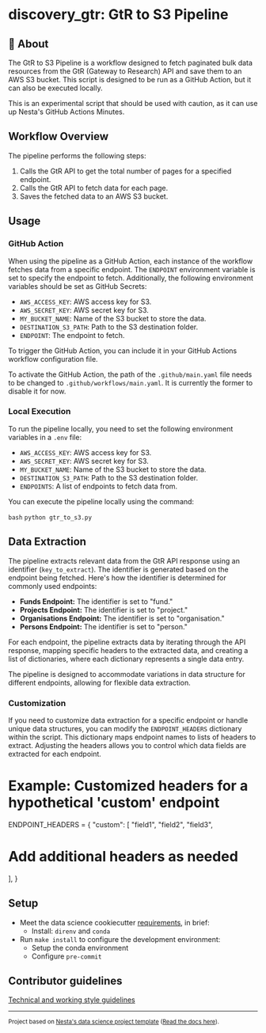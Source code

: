# discovery_gtr: GtR to S3 Pipeline

## :wave: About

The GtR to S3 Pipeline is a workflow designed to fetch paginated bulk data resources from the GtR (Gateway to Research) API and save them to an AWS S3 bucket. This script is designed to be run as a GitHub Action, but it can also be executed locally.

This is an experimental script that should be used with caution, as it can use up Nesta's GitHub Actions Minutes.

## Workflow Overview

The pipeline performs the following steps:

1. Calls the GtR API to get the total number of pages for a specified endpoint.
2. Calls the GtR API to fetch data for each page.
3. Saves the fetched data to an AWS S3 bucket.

## Usage

### GitHub Action

When using the pipeline as a GitHub Action, each instance of the workflow fetches data from a specific endpoint. The `ENDPOINT` environment variable is set to specify the endpoint to fetch. Additionally, the following environment variables should be set as GitHub Secrets:

- `AWS_ACCESS_KEY`: AWS access key for S3.
- `AWS_SECRET_KEY`: AWS secret key for S3.
- `MY_BUCKET_NAME`: Name of the S3 bucket to store the data.
- `DESTINATION_S3_PATH`: Path to the S3 destination folder.
- `ENDPOINT`: The endpoint to fetch.

To trigger the GitHub Action, you can include it in your GitHub Actions workflow configuration file.

To activate the GitHub Action, the path of the `.github/main.yaml` file needs to be changed to `.github/workflows/main.yaml`. It is currently the former to disable it for now.

### Local Execution

To run the pipeline locally, you need to set the following environment variables in a `.env` file:

- `AWS_ACCESS_KEY`: AWS access key for S3.
- `AWS_SECRET_KEY`: AWS secret key for S3.
- `MY_BUCKET_NAME`: Name of the S3 bucket to store the data.
- `DESTINATION_S3_PATH`: Path to the S3 destination folder.
- `ENDPOINTS`: A list of endpoints to fetch data from.

You can execute the pipeline locally using the command:

`bash`
`python gtr_to_s3.py`

## Data Extraction

The pipeline extracts relevant data from the GtR API response using an identifier (`key_to_extract`). The identifier is generated based on the endpoint being fetched. Here's how the identifier is determined for commonly used endpoints:

- **Funds Endpoint:** The identifier is set to "fund."
- **Projects Endpoint:** The identifier is set to "project."
- **Organisations Endpoint:** The identifier is set to "organisation."
- **Persons Endpoint:** The identifier is set to "person."

For each endpoint, the pipeline extracts data by iterating through the API response, mapping specific headers to the extracted data, and creating a list of dictionaries, where each dictionary represents a single data entry.

The pipeline is designed to accommodate variations in data structure for different endpoints, allowing for flexible data extraction.

### Customization

If you need to customize data extraction for a specific endpoint or handle unique data structures, you can modify the `ENDPOINT_HEADERS` dictionary within the script. This dictionary maps endpoint names to lists of headers to extract. Adjusting the headers allows you to control which data fields are extracted for each endpoint.

# Example: Customized headers for a hypothetical 'custom' endpoint

ENDPOINT_HEADERS = {
"custom": [
"field1",
"field2",
"field3",

# Add additional headers as needed

],
}

## Setup

- Meet the data science cookiecutter [requirements](http://nestauk.github.io/ds-cookiecutter/quickstart), in brief:
  - Install: `direnv` and `conda`
- Run `make install` to configure the development environment:
  - Setup the conda environment
  - Configure `pre-commit`

## Contributor guidelines

[Technical and working style guidelines](https://github.com/nestauk/ds-cookiecutter/blob/master/GUIDELINES.md)

---

<small><p>Project based on <a target="_blank" href="https://github.com/nestauk/ds-cookiecutter">Nesta's data science project template</a>
(<a href="http://nestauk.github.io/ds-cookiecutter">Read the docs here</a>).
</small>
